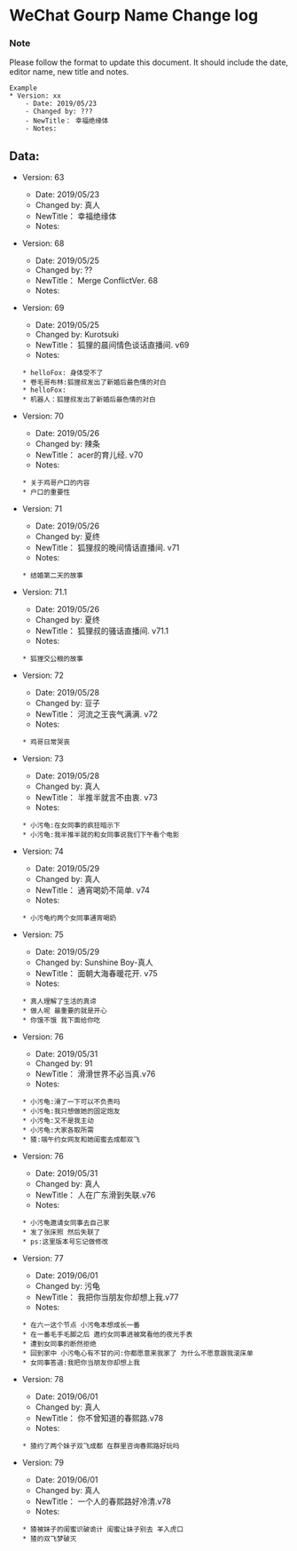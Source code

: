 # WeChat Gourp Name Change log



### Note
Please follow the format to update this document. It should include the date, editor name, new title and notes. 

```
Example
* Version: xx
    - Date: 2019/05/23
    - Changed by: ???
    - NewTitle： 幸福绝缘体
    - Notes:
```

## Data:

* Version: 63
    - Date: 2019/05/23
    - Changed by: 真人
    - NewTitle： 幸福绝缘体
    - Notes:


* Version: 68
    - Date: 2019/05/25
    - Changed by: ??
    - NewTitle： Merge ConflictVer. 68
    - Notes:

* Version: 69
    - Date: 2019/05/25
    - Changed by: Kurotsuki
    - NewTitle： 狐狸的晨间情色谈话直播间. v69
    - Notes: 
    ```
    * helloFox: 身体受不了
    * 卷毛哥布林:狐狸叔发出了新婚后最色情的对白
    * helloFox:
    * 机器人：狐狸叔发出了新婚后最色情的对白
    ```

* Version: 70
    - Date: 2019/05/26
    - Changed by: 辣条
    - NewTitle： acer的育儿经. v70
    - Notes:
    ```
    * 关于鸡哥户口的内容
    * 户口的重要性 
    ```
    


* Version: 71
    - Date: 2019/05/26
    - Changed by: 夏终
    - NewTitle： 狐狸叔的晚间情话直播间. v71
    - Notes:
    ```
    * 结婚第二天的故事
    ```
    
    
* Version: 71.1
    - Date: 2019/05/26
    - Changed by: 夏终
    - NewTitle： 狐狸叔的骚话直播间. v71.1
    - Notes:
    ```
    * 狐狸交公粮的故事
    ```
    

* Version: 72
    - Date: 2019/05/28
    - Changed by: 豆子
    - NewTitle： 河流之王丧气满满. v72
    - Notes:
    ```
    * 鸡哥日常哭丧
    ```
    
       

* Version: 73
    - Date: 2019/05/28
    - Changed by: 真人
    - NewTitle： 半推半就言不由衷. v73
    - Notes:
    ```
    * 小污龟:在女同事的疯狂暗示下
    * 小污龟:我半推半就的和女同事说我们下午看个电影
    ``` 
    
    
* Version: 74
    - Date: 2019/05/29
    - Changed by: 真人
    - NewTitle： 通宵喝奶不简单. v74
    - Notes:
    ```
    * 小污龟约两个女同事通宵喝奶
    ``` 
    
    
* Version: 75
    - Date: 2019/05/29
    - Changed by: Sunshine Boy-真人
    - NewTitle： 面朝大海春暖花开. v75
    - Notes:
    ```
    * 真人理解了生活的真谛
    * 做人呢 最重要的就是开心
    * 你饿不饿 我下面给你吃
    ``` 
    
    
    
* Version: 76
    - Date: 2019/05/31
    - Changed by: 91
    - NewTitle： 滑滑世界不必当真.v76
    - Notes:
    ```
    * 小污龟:滑了一下可以不负责吗
    * 小污龟:我只想做她的固定炮友
    * 小污龟:又不是我主动
    * 小污龟:大家各取所需
    * 猹:端午约女网友和她闺蜜去成都双飞
    ```
    
    
    
* Version: 76
    - Date: 2019/05/31
    - Changed by: 真人
    - NewTitle： 人在广东滑到失联.v76
    - Notes:
    ```
    * 小污龟邀请女同事去自己家 
    * 发了张床照 然后失联了
    * ps:这里版本号忘记做修改
    ```  
    
    
* Version: 77
    - Date: 2019/06/01
    - Changed by: 污龟
    - NewTitle： 我把你当朋友你却想上我.v77
    - Notes:
    ```
    * 在六一这个节点 小污龟本想成长一番
    * 在一番毛手毛脚之后 邀约女同事进被窝看他的夜光手表
    * 遭到女同事的断然拒绝
    * 回到家中 小污龟心有不甘的问:你都愿意来我家了 为什么不愿意跟我滚床单
    * 女同事答道:我把你当朋友你却想上我
    ```    
    
    
* Version: 78
    - Date: 2019/06/01
    - Changed by: 真人
    - NewTitle： 你不曾知道的春熙路.v78
    - Notes:
    ```
    * 猹约了两个妹子双飞成都 在群里咨询春熙路好玩吗
    ```    
    
    
* Version: 79
    - Date: 2019/06/01
    - Changed by: 真人
    - NewTitle： 一个人的春熙路好冷清.v78
    - Notes:
    ```
    * 猹被妹子的闺蜜识破诡计 闺蜜让妹子别去 羊入虎口
    * 猹的双飞梦破灭
    ```
